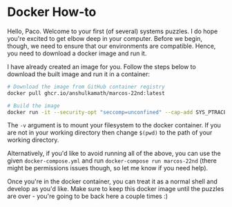 # Docker How-to

Hello, Paco. Welcome to your first (of several) systems puzzles.
I do hope you're excited to get elbow deep in your computer.
Before we begin, though, we need to ensure that our environments are compatible.
Hence, you need to download a docker image and run it.

I have already created an image for you.
Follow the steps below to download the built image and run it in a container:

```sh
# Download the image from GitHub container registry
docker pull ghcr.io/anshulkamath/marcos-22nd:latest

# Build the image
docker run -it --security-opt "seccomp=unconfined" --cap-add SYS_PTRACE -v $(pwd):/workspaces marcos-22nd
```

The `-v` argument is to mount your filesystem to the docker container.
If you are not in your working directory then change `$(pwd)` to the path of your
working directory.

Alternatively, if you'd like to avoid running all of the above, you can use the given `docker-compose.yml` and run `docker-compose run marcos-22nd` (there might be permissions issues though, so let me know if you need help).

Once you're in the docker container, you can treat it as a normal shell and develop as you'd like. Make sure to keep this docker image until the puzzles are over - you're going to be back here a couple times :)
